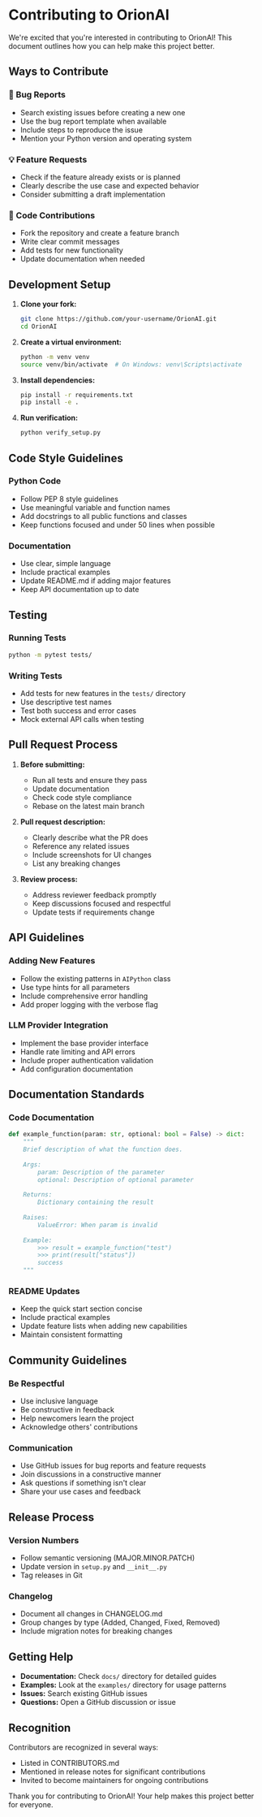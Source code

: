 # Contributing to OrionAI

We're excited that you're interested in contributing to OrionAI! This document outlines how you can help make this project better.

## Ways to Contribute

### 🐛 Bug Reports
- Search existing issues before creating a new one
- Use the bug report template when available
- Include steps to reproduce the issue
- Mention your Python version and operating system

### 💡 Feature Requests
- Check if the feature already exists or is planned
- Clearly describe the use case and expected behavior
- Consider submitting a draft implementation

### 🔧 Code Contributions
- Fork the repository and create a feature branch
- Write clear commit messages
- Add tests for new functionality
- Update documentation when needed

## Development Setup

1. **Clone your fork:**
   ```bash
   git clone https://github.com/your-username/OrionAI.git
   cd OrionAI
   ```

2. **Create a virtual environment:**
   ```bash
   python -m venv venv
   source venv/bin/activate  # On Windows: venv\Scripts\activate
   ```

3. **Install dependencies:**
   ```bash
   pip install -r requirements.txt
   pip install -e .
   ```

4. **Run verification:**
   ```bash
   python verify_setup.py
   ```

## Code Style Guidelines

### Python Code
- Follow PEP 8 style guidelines
- Use meaningful variable and function names
- Add docstrings to all public functions and classes
- Keep functions focused and under 50 lines when possible

### Documentation
- Use clear, simple language
- Include practical examples
- Update README.md if adding major features
- Keep API documentation up to date

## Testing

### Running Tests
```bash
python -m pytest tests/
```

### Writing Tests
- Add tests for new features in the `tests/` directory
- Use descriptive test names
- Test both success and error cases
- Mock external API calls when testing

## Pull Request Process

1. **Before submitting:**
   - Run all tests and ensure they pass
   - Update documentation
   - Check code style compliance
   - Rebase on the latest main branch

2. **Pull request description:**
   - Clearly describe what the PR does
   - Reference any related issues
   - Include screenshots for UI changes
   - List any breaking changes

3. **Review process:**
   - Address reviewer feedback promptly
   - Keep discussions focused and respectful
   - Update tests if requirements change

## API Guidelines

### Adding New Features
- Follow the existing patterns in `AIPython` class
- Use type hints for all parameters
- Include comprehensive error handling
- Add proper logging with the verbose flag

### LLM Provider Integration
- Implement the base provider interface
- Handle rate limiting and API errors
- Include proper authentication validation
- Add configuration documentation

## Documentation Standards

### Code Documentation
```python
def example_function(param: str, optional: bool = False) -> dict:
    """
    Brief description of what the function does.
    
    Args:
        param: Description of the parameter
        optional: Description of optional parameter
        
    Returns:
        Dictionary containing the result
        
    Raises:
        ValueError: When param is invalid
        
    Example:
        >>> result = example_function("test")
        >>> print(result["status"])
        success
    """
```

### README Updates
- Keep the quick start section concise
- Include practical examples
- Update feature lists when adding new capabilities
- Maintain consistent formatting

## Community Guidelines

### Be Respectful
- Use inclusive language
- Be constructive in feedback
- Help newcomers learn the project
- Acknowledge others' contributions

### Communication
- Use GitHub issues for bug reports and feature requests
- Join discussions in a constructive manner
- Ask questions if something isn't clear
- Share your use cases and feedback

## Release Process

### Version Numbers
- Follow semantic versioning (MAJOR.MINOR.PATCH)
- Update version in `setup.py` and `__init__.py`
- Tag releases in Git

### Changelog
- Document all changes in CHANGELOG.md
- Group changes by type (Added, Changed, Fixed, Removed)
- Include migration notes for breaking changes

## Getting Help

- **Documentation:** Check `docs/` directory for detailed guides
- **Examples:** Look at the `examples/` directory for usage patterns
- **Issues:** Search existing GitHub issues
- **Questions:** Open a GitHub discussion or issue

## Recognition

Contributors are recognized in several ways:
- Listed in CONTRIBUTORS.md
- Mentioned in release notes for significant contributions
- Invited to become maintainers for ongoing contributions

Thank you for contributing to OrionAI! Your help makes this project better for everyone.
